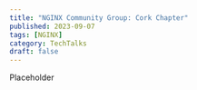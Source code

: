 ```yaml
---
title: "NGINX Community Group: Cork Chapter"
published: 2023-09-07
tags: [NGINX]
category: TechTalks
draft: false 
---
```


Placeholder
